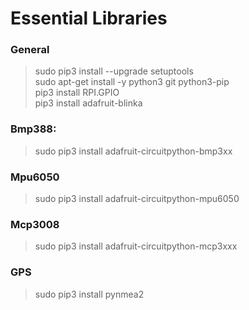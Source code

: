 # Essential Libraries

### General
>sudo pip3 install --upgrade setuptools<br/>
>sudo apt-get install -y python3 git python3-pip<br/>
>pip3 install RPI.GPIO<br/>
>pip3 install adafruit-blinka
### Bmp388:
>sudo pip3 install adafruit-circuitpython-bmp3xx

### Mpu6050
>sudo pip3 install adafruit-circuitpython-mpu6050

### Mcp3008
>sudo pip3 install adafruit-circuitpython-mcp3xxx

### GPS
>sudo pip3 install pynmea2

